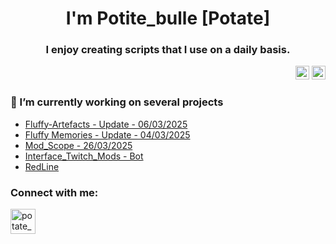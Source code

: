 <h1 align="center">I'm Potite_bulle [Potate]</h1>
<h3 align="center">I enjoy creating scripts that I use on a daily basis.</h3>

<div align="right">
  <img src="https://img.shields.io/static/v1?message=IEL&logo=IEL&label=&color=FFB8CE&logoColor=white&labelColor=&style=for-the-badge" height="22" alt="IEL logo"/>
  <img src="https://img.shields.io/static/v1?message=AEL&logo=AEL&label=&color=BBB4DA&logoColor=white&labelColor=&style=for-the-badge" height="22" alt="AEL logo"/>

</div>

<h3>🔭 I’m currently working on several projects</h3>

- [Fluffy-Artefacts - Update - 06/03/2025](https://github.com/PotiteBulle/Fluffy-Artefacts/tree/main)
- [Fluffy Memories - Update - 04/03/2025](https://github.com/PotiteBulle/FluffyMemories)
- [Mod_Scope - 26/03/2025](https://github.com/PotiteBulle/Mod_Scope)
- [Interface_Twitch_Mods - Bot](https://github.com/PotiteBulle/Interface_Twitch_Mods)
- [RedLine](https://github.com/PotiteBulle/Redline-Report)

<h3 align="left">Connect with me:</h3>
<p align="left"> <a href="https://bsky.app/profile/potatebulle.bsky.social" target="blank"><img src="https://upload.wikimedia.org/wikipedia/commons/7/7a/Bluesky_Logo.svg" alt="potate_bulle"  width="40" height="40"/></a> </p>
